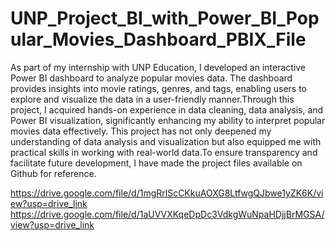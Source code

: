 # UNP_Project_BI_with_Power_BI_Popular_Movies_Dashboard_PBIX_File

As part of my internship with UNP Education, I developed an interactive Power BI dashboard to analyze popular movies data. The dashboard provides insights into movie ratings, genres, and tags, enabling users to explore and visualize the data in a user-friendly manner.Through this project, I acquired hands-on experience in data cleaning, data analysis, and Power BI visualization, significantly enhancing my ability to interpret popular movies data effectively. This project has not only deepened my understanding of data analysis and visualization but also equipped me with practical skills in working with real-world data.To ensure transparency and facilitate future development, I have made the project files available on Github for reference.

https://drive.google.com/file/d/1mgRrlScCKkuAOXG8LtfwgQJbwe1yZK6K/view?usp=drive_link
https://drive.google.com/file/d/1aUVVXKqeDpDc3VdkgWuNpaHDjjBrMGSA/view?usp=drive_link

